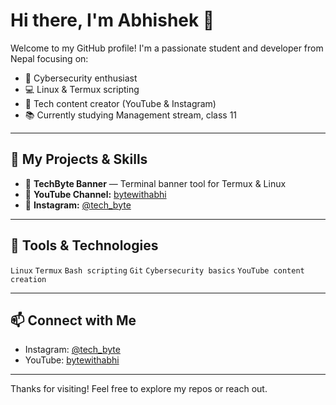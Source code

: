 # Hi there, I'm Abhishek 👋



Welcome to my GitHub profile! I'm a passionate student and developer from Nepal focusing on:

- 🔐 Cybersecurity enthusiast
- 💻 Linux & Termux scripting
- 🎥 Tech content creator (YouTube & Instagram)
- 📚 Currently studying Management stream, class 11

---

## 🚀 My Projects & Skills

- 🔹 **TechByte Banner** — Terminal banner tool for Termux & Linux  
- 🔹 **YouTube Channel:** [bytewithabhi](https://youtube.com/@bytewithabhi)  
- 🔹 **Instagram:** [@tech_byte](https://instagram.com/tech_byte)  

---

## 🔧 Tools & Technologies

`Linux` `Termux` `Bash scripting` `Git` `Cybersecurity basics` `YouTube content creation`

---

## 📫 Connect with Me

- Instagram: [@tech_byte](https://instagram.com/tech_abhishek)  
- YouTube: [bytewithabhi](https://youtube.com/@bytewithabhi)  

---

Thanks for visiting! Feel free to explore my repos or reach out.

